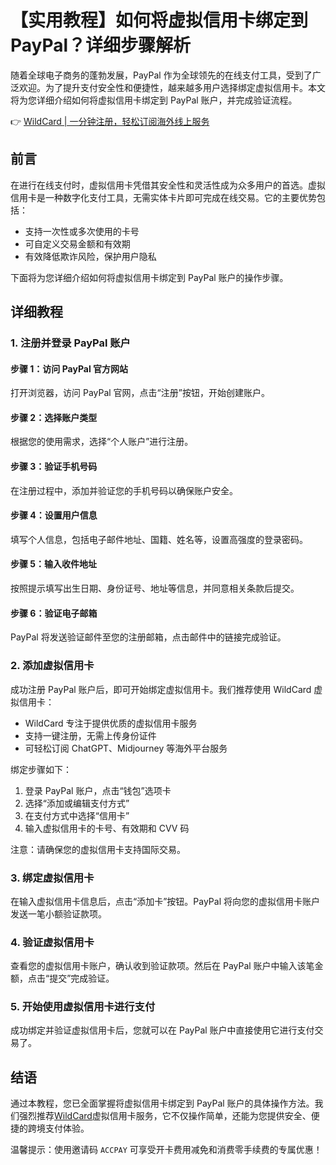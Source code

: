 # 【实用教程】如何将虚拟信用卡绑定到 PayPal？详细步骤解析

随着全球电子商务的蓬勃发展，PayPal 作为全球领先的在线支付工具，受到了广泛欢迎。为了提升支付安全性和便捷性，越来越多用户选择绑定虚拟信用卡。本文将为您详细介绍如何将虚拟信用卡绑定到 PayPal 账户，并完成验证流程。

👉 [WildCard | 一分钟注册，轻松订阅海外线上服务](https://bbtdd.com/WildCard)

## 前言

在进行在线支付时，虚拟信用卡凭借其安全性和灵活性成为众多用户的首选。虚拟信用卡是一种数字化支付工具，无需实体卡片即可完成在线交易。它的主要优势包括：

- 支持一次性或多次使用的卡号
- 可自定义交易金额和有效期
- 有效降低欺诈风险，保护用户隐私

下面将为您详细介绍如何将虚拟信用卡绑定到 PayPal 账户的操作步骤。

## 详细教程

### 1. 注册并登录 PayPal 账户

#### 步骤 1：访问 PayPal 官方网站
打开浏览器，访问 PayPal 官网，点击“注册”按钮，开始创建账户。

#### 步骤 2：选择账户类型
根据您的使用需求，选择“个人账户”进行注册。

#### 步骤 3：验证手机号码
在注册过程中，添加并验证您的手机号码以确保账户安全。

#### 步骤 4：设置用户信息
填写个人信息，包括电子邮件地址、国籍、姓名等，设置高强度的登录密码。

#### 步骤 5：输入收件地址
按照提示填写出生日期、身份证号、地址等信息，并同意相关条款后提交。

#### 步骤 6：验证电子邮箱
PayPal 将发送验证邮件至您的注册邮箱，点击邮件中的链接完成验证。

### 2. 添加虚拟信用卡

成功注册 PayPal 账户后，即可开始绑定虚拟信用卡。我们推荐使用 WildCard 虚拟信用卡：

- WildCard 专注于提供优质的虚拟信用卡服务
- 支持一键注册，无需上传身份证件
- 可轻松订阅 ChatGPT、Midjourney 等海外平台服务

绑定步骤如下：

1. 登录 PayPal 账户，点击“钱包”选项卡
2. 选择“添加或编辑支付方式”
3. 在支付方式中选择“信用卡”
4. 输入虚拟信用卡的卡号、有效期和 CVV 码

注意：请确保您的虚拟信用卡支持国际交易。

### 3. 绑定虚拟信用卡

在输入虚拟信用卡信息后，点击“添加卡”按钮。PayPal 将向您的虚拟信用卡账户发送一笔小额验证款项。

### 4. 验证虚拟信用卡

查看您的虚拟信用卡账户，确认收到验证款项。然后在 PayPal 账户中输入该笔金额，点击“提交”完成验证。

### 5. 开始使用虚拟信用卡进行支付

成功绑定并验证虚拟信用卡后，您就可以在 PayPal 账户中直接使用它进行支付交易了。

## 结语

通过本教程，您已全面掌握将虚拟信用卡绑定到 PayPal 账户的具体操作方法。我们强烈推荐[WildCard](https://bbtdd.com/WildCard)虚拟信用卡服务，它不仅操作简单，还能为您提供安全、便捷的跨境支付体验。

温馨提示：使用邀请码 `ACCPAY` 可享受开卡费用减免和消费零手续费的专属优惠！
